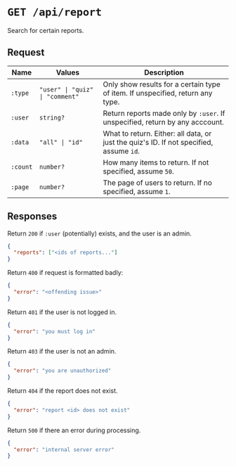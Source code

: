# `GET /api/report`

Search for certain reports.

## Request

| Name | Values | Description |
|-|-|-|
| `:type` | `"user" \| "quiz" \| "comment"` | Only show results for a certain type of item. If unspecified, return any type. |
| `:user` | `string?` | Return reports made only by `:user`. If unspecified, return by any acccount. |
| `:data` | `"all" \| "id"` | What to return. Either: all data, or just the quiz's ID. If not specified, assume `id`. |
| `:count` | `number?` | How many items to return. If not specified, assume `50`. |
| `:page` | `number?` | The page of users to return. If no specified, assume `1`. |

## Responses

Return `200` if `:user` (potentially) exists, and the user is an admin.

```json
{
  "reports": ["<ids of reports..."]
}
```

Return `400` if request is formatted badly:

```json
{
  "error": "<offending issue>"
}
```

Return `401` if the user is not logged in.

```json
{
  "error": "you must log in"
}
```

Return `403` if the user is not an admin.

```json
{
  "error": "you are unauthorized"
}
```

Return `404` if the report does not exist.

```json
{
  "error": "report <id> does not exist"
}
```

Return `500` if there an error during processing.

```json
{
  "error": "internal server error"
}
```